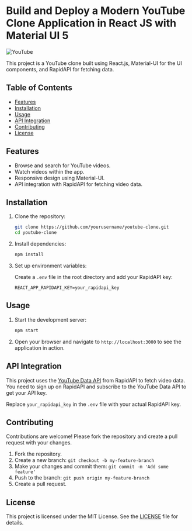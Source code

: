 # Build and Deploy a Modern YouTube Clone Application in React JS with Material UI 5

![YouTube](https://i.ibb.co/4R5RkmW/Thumbnail-5.png)

This project is a YouTube clone built using React.js, Material-UI for the UI components, and RapidAPI for fetching data.

## Table of Contents

- [Features](#features)
- [Installation](#installation)
- [Usage](#usage)
- [API Integration](#api-integration)
- [Contributing](#contributing)
- [License](#license)

## Features

- Browse and search for YouTube videos.
- Watch videos within the app.
- Responsive design using Material-UI.
- API integration with RapidAPI for fetching video data.

## Installation

1. Clone the repository:

   ```bash
   git clone https://github.com/yourusername/youtube-clone.git
   cd youtube-clone
   ```

2. Install dependencies:

   ```bash
   npm install
   ```

3. Set up environment variables:

   Create a `.env` file in the root directory and add your RapidAPI key:

   ```env
   REACT_APP_RAPIDAPI_KEY=your_rapidapi_key
   ```

## Usage

1. Start the development server:

   ```bash
   npm start
   ```

2. Open your browser and navigate to `http://localhost:3000` to see the application in action.

## API Integration

This project uses the [YouTube Data API](https://rapidapi.com/ytdlfree/api/youtube-v31) from RapidAPI to fetch video data. You need to sign up on RapidAPI and subscribe to the YouTube Data API to get your API key.

Replace `your_rapidapi_key` in the `.env` file with your actual RapidAPI key.

## Contributing

Contributions are welcome! Please fork the repository and create a pull request with your changes.

1. Fork the repository.
2. Create a new branch: `git checkout -b my-feature-branch`
3. Make your changes and commit them: `git commit -m 'Add some feature'`
4. Push to the branch: `git push origin my-feature-branch`
5. Create a pull request.

## License

This project is licensed under the MIT License. See the [LICENSE](LICENSE) file for details.
